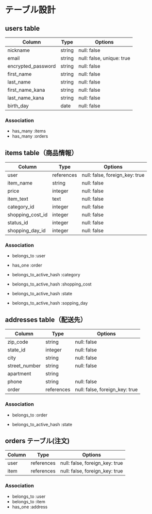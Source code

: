 # テーブル設計


## users table
| Column             | Type    | Options                        |
|--------------------|---------|--------------------------------|
| nickname           | string  | null: false                    |
| email              | string  | null: false, unique: true      |
| encrypted_password | string  | null: false                    |
| first_name         | string  | null: false                    |
| last_name          | string  | null: false                    |
| first_name_kana    | string  | null: false                    |
| last_name_kana     | string  | null: false                    |
| birth_day          | date    | null: false                    |

### Association
- has_many :items
- has_many :orders





## items table（商品情報）

| Column             | Type       | Options                        |
|--------------------|------------|--------------------------------|
| user               | references | null: false, foreign_key: true |
| item_name          | string     | null: false                    |
| price              | integer    | null: false                    
| item_text          | text       | null: false                    |
| category_id        | integer    | null: false                    |
| shopping_cost_id   | integer    | null: false                    |
| status_id          | integer    | null: false                    |
| shopping_day_id    | integer    | null: false                    |

### Association

- belongs_to :user
- has_one :order

- belongs_to_active_hash :category
- belongs_to_active_hash :shopping_cost
- belongs_to_active_hash :state
- belongs_to_active_hash :sopping_day






##  addresses table（配送先）

| Column          | Type       | Options                        |
|-----------------|------------|--------------------------------|
| zip_code        | string     | null: false                    |
| state_id        | integer    | null: false                    |
| city            | string     | null: false                    |
| street_number   | string     | null: false                    |
| apartment       | string     |                                |
| phone           | string     | null: false                    |
| order           | references | null: false, foreign_key: true |

### Association

- belongs_to :order

- belongs_to_active_hash :state




## orders テーブル(注文)

| Column       | Type       | Options                        |
|--------------|------------|--------------------------------|
| user         | references | null: false, foreign_key: true |
| item         | references | null: false, foreign_key: true |

### Association

- belongs_to :user
- belongs_to :item
- has_one :address
